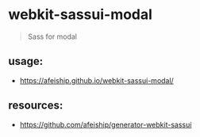 # webkit-sassui-modal
> Sass for modal

## usage:
+ https://afeiship.github.io/webkit-sassui-modal/

## resources:
+ https://github.com/afeiship/generator-webkit-sassui
